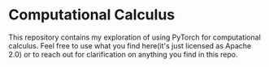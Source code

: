 # Computational Calculus

This repository contains my exploration of using PyTorch for computational calculus. Feel free to use what you find here(it's just licensed as Apache 2.0) or to reach out for clarification on anything you find in this repo.